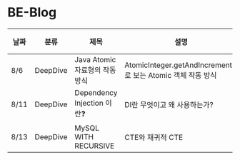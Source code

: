 # BE-Blog

| 날짜 | 분류 | 제목 | 설명 | 링크 |
|-|--|-----|----------|--|
| 8/6 | DeepDive | Java Atomic 자료형의 작동 방식 | AtomicInteger.getAndIncrement()로 보는 Atomic 객체 작동 방식  | [링크](https://velog.io/@sangmin7648/Java-Atomic-%EA%B0%9D%EC%B2%B4%EC%9D%98-%EC%9E%91%EB%8F%99-%EB%B0%A9%EC%8B%9D)|
| 8/11 | DeepDive | Dependency Injection 이란❓ | DI란 무엇이고 왜 사용하는가? | [링크](https://velog.io/@sangmin7648/Dependency-Injection-%EC%9D%B4%EB%9E%80)
| 8/13 | DeepDive | MySQL WITH RECURSIVE | CTE와 재귀적 CTE | [링크](https://velog.io/@sangmin7648/MySQL-WITH-RECURSIVE)